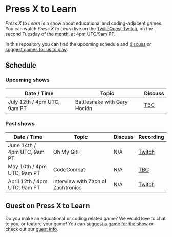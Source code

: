 # Press X to Learn

_Press X to Learn_ is a show about educational and coding-adjacent games.  You can watch _Press X to Learn_ live on the [TwilioQuest Twitch](https://twitch.tv/twilioquest), on the second Tuesday of the month, at 4pm UTC/9am PT. 

In this repository you can find the upcoming schedule and [discuss](https://github.com/TwilioQuest/press-x-to-learn/discussions) or [suggest games for us to play](https://github.com/TwilioQuest/press-x-to-learn/discussions/categories/games).

## Schedule

### Upcoming shows

| Date / Time| Topic | Discuss | 
|---------------|-------|----|
| July 12th / 4pm UTC, 9am PT | Battlesnake with Gary Hockin | [TBC](https://github.com/TwilioQuest/press-x-to-learn/discussions) |

### Past shows

| Date / Time| Topic | Discuss | Recording |
|---------------|-------|----|----|
| June 14th / 4pm UTC, 9am PT | Oh My Git! | N/A |  [Twitch](https://www.twitch.tv/videos/1510820516)|
| May 10th / 4pm UTC, 9am PT | CodeCombat | N/A |  [TBC]()|
| April 12th / 4pm UTC, 9am PT | Interview with Zach of Zachtronics | N/A | [Twitch](https://www.twitch.tv/videos/1454395489)|

## Guest on Press X to Learn

Do you make an educational or coding related game? We would love to chat to you, or feature your game! You can [suggest a game for the show]() or check out our [guest info](). 
